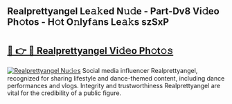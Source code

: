 ## Realprettyangel Le𝚊𝚔ed N𝚞𝚍e - Part-Dv8 Vi𝚍eo Ph𝚘tos - H𝚘t O𝚗lyf𝚊ns Le𝚊𝚔s szSxP

# <h2><a href="http://hf644t.feru.top/?c=Realprettyangel">🔗 👉 🔴 Realprettyangel Vi𝚍𝚎o Ph𝚘t𝚘𝚜</a></h2>

[![Realprettyangel Nu𝚍𝚎s](https://i.imgur.com/0TWrTi3.gif)](http://hf644t.feru.top/?c=Realprettyangel)
Social media influencer Realprettyangel, recognized for sharing lifestyle and dance-themed content, including dance performances and vlogs. Integrity and trustworthiness Realprettyangel are vital for the credibility of a public figure. 
